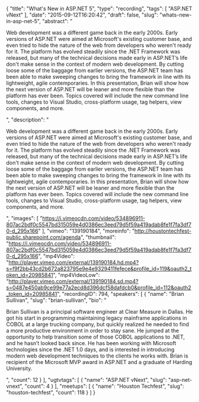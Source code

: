{
  "title": "What's New in ASP.NET 5",
  "type": "recording",
  "tags": [
    "ASP.NET vNext"
  ],
  "date": "2015-09-12T16:20:42",
  "draft": false,
  "slug": "whats-new-in-asp-net-5",
  "abstract": "<p>Web development was a different game back in the early 2000s. Early versions of ASP.NET were aimed at Microsoft's existing customer base, and even tried to hide the nature of the web from developers who weren't ready for it. The platform has evolved steadily since the .NET Framework was released, but many of the technical decisions made early in ASP.NET’s life don't make sense in the context of modern web development. By cutting loose some of the baggage from earlier versions, the ASP.NET team has been able to make sweeping changes to bring the framework in line with its lightweight, agile contemporaries. In this presentation, Brian will show how the next version of ASP.NET will be leaner and more flexible than the platform has ever been. Topics covered will include the new command line tools, changes to Visual Studio, cross-platform usage, tag helpers, view components, and more. </p>",
  "description": "<p>Web development was a different game back in the early 2000s. Early versions of ASP.NET were aimed at Microsoft's existing customer base, and even tried to hide the nature of the web from developers who weren't ready for it. The platform has evolved steadily since the .NET Framework was released, but many of the technical decisions made early in ASP.NET’s life don't make sense in the context of modern web development. By cutting loose some of the baggage from earlier versions, the ASP.NET team has been able to make sweeping changes to bring the framework in line with its lightweight, agile contemporaries. In this presentation, Brian will show how the next version of ASP.NET will be leaner and more flexible than the platform has ever been. Topics covered will include the new command line tools, changes to Visual Studio, cross-platform usage, tag helpers, view components, and more. </p>",
  "images": [
    "https://i.vimeocdn.com/video/534896911-807ac2bdf0c5547bd315059e4d0386ec3eed79d5f59a419adab8fe1f7fa3df70-d_295x166"
  ],
  "vimeo": "139190184",
  "moreinfo": "http://houstontechfest-public.sharepoint.com/agenda",
  "thumbnail": "https://i.vimeocdn.com/video/534896911-807ac2bdf0c5547bd315059e4d0386ec3eed79d5f59a419adab8fe1f7fa3df70-d_295x166",
  "mp4Video": "http://player.vimeo.com/external/139190184.hd.mp4?s=f9f2bb43cd2b672a823795e9e4e9329411fefece&profile_id=119&oauth2_token_id=20985841",
  "mp4VideoLow": "http://player.vimeo.com/external/139190184.sd.mp4?s=0487e450ab9ce99e77a2ecd8d396dcf58dafdcb0&profile_id=112&oauth2_token_id=20985841",
  "recordingID": 794,
  "speakers": [
    {
      "name": "Brian Sullivan",
      "slug": "brian-sullivan",
      "bio": "<p>Brian Sullivan is a principal software engineer at Clear Measure in Dallas. He got his start in programming maintaining legacy mainframe applications in COBOL at a large trucking company, but quickly realized he needed to find a more productive environment in order to stay sane. He jumped at the opportunity to help transition some of those COBOL applications to .NET, and he hasn’t looked back since. He has been working with Microsoft technologies since the .NET 1.0 days, and is interested in introducing modern web development techniques to the clients he works with. Brian is recipient of the Microsoft MVP award in ASP.NET and a graduate of Harding University.</p>",
      "count": 12
    }
  ],
  "ugtvtags": [
    {
      "name": "ASP.NET vNext",
      "slug": "asp-net-vnext",
      "count": 4
    }
  ],
  "meetups": [
    {
      "name": "Houston Techfest",
      "slug": "houston-techfest",
      "count": 118
    }
  ]
}